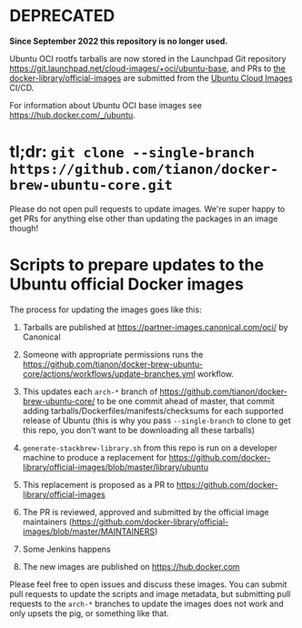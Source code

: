 # DEPRECATED

**Since September 2022 this repository is no longer used.**

Ubuntu OCI rootfs tarballs are now stored in the Launchpad Git repository
<https://git.launchpad.net/cloud-images/+oci/ubuntu-base>, and PRs to [the
docker-library/official-images](https://github.com/docker-library/official-images)
are submitted from the [Ubuntu Cloud
Images](https://launchpad.net/cloud-images) CI/CD.

For information about Ubuntu OCI base images see <https://hub.docker.com/_/ubuntu>.

# tl;dr: `git clone --single-branch https://github.com/tianon/docker-brew-ubuntu-core.git`

Please do not open pull requests to update images. We're super happy to get PRs
for anything else other than updating the packages in an image though!

# Scripts to prepare updates to the Ubuntu official Docker images

The process for updating the images goes like this:

1. Tarballs are published at https://partner-images.canonical.com/oci/ by
   Canonical

2. Someone with appropriate permissions runs the
   https://github.com/tianon/docker-brew-ubuntu-core/actions/workflows/update-branches.yml
   workflow.

3. This updates each `arch-*` branch of
   https://github.com/tianon/docker-brew-ubuntu-core/ to be one commit ahead of
   master, that commit adding tarballs/Dockerfiles/manifests/checksums for each
   supported release of Ubuntu (this is why you pass `--single-branch` to clone
   to get this repo, you don't want to be downloading all these tarballs)

4. `generate-stackbrew-library.sh` from this repo is run on a developer machine
   to produce a replacement for
   https://github.com/docker-library/official-images/blob/master/library/ubuntu

5. This replacement is proposed as a PR to
   https://github.com/docker-library/official-images

6. The PR is reviewed, approved and submitted by the official image maintainers
   (https://github.com/docker-library/official-images/blob/master/MAINTAINERS)

7. Some Jenkins happens

8. The new images are published on https://hub.docker.com

Please feel free to open issues and discuss these images.  You can submit pull
requests to update the scripts and image metadata, but submitting pull requests
to the `arch-*` branches to update the images does not work and only upsets the
pig, or something like that.
